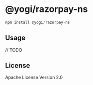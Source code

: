 # @yogi/razorpay-ns

```javascript
npm install @yogi/razorpay-ns
```

## Usage

// TODO

## License

Apache License Version 2.0
